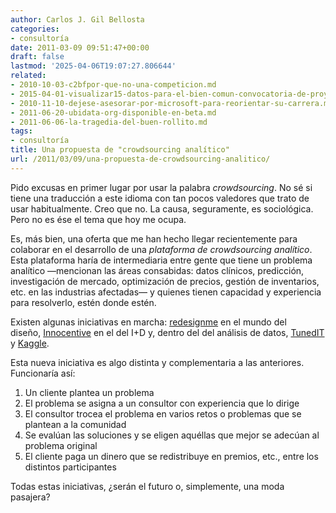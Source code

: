 ```yaml
---
author: Carlos J. Gil Bellosta
categories:
- consultoría
date: 2011-03-09 09:51:47+00:00
draft: false
lastmod: '2025-04-06T19:07:27.806644'
related:
- 2010-10-03-c2bfpor-que-no-una-competicion.md
- 2015-04-01-visualizar15-datos-para-el-bien-comun-convocatoria-de-proyectos.md
- 2010-11-10-dejese-asesorar-por-microsoft-para-reorientar-su-carrera.md
- 2011-06-20-ubidata-org-disponible-en-beta.md
- 2011-06-06-la-tragedia-del-buen-rollito.md
tags:
- consultoría
title: Una propuesta de "crowdsourcing analítico"
url: /2011/03/09/una-propuesta-de-crowdsourcing-analitico/
---
```


Pido excusas en primer lugar por usar la palabra _crowdsourcing_. No sé si tiene una traducción a este idioma con tan pocos valedores que trato de usar habitualmente. Creo que no. La causa, seguramente, es sociológica. Pero no es ése el tema que hoy me ocupa.

Es, más bien, una oferta que me han hecho llegar recientemente para colaborar en el desarrollo de una _plataforma de crowdsourcing analítico_. Esta plataforma haría de intermediaria entre gente que tiene un problema analítico —mencionan las áreas consabidas: datos clínicos, predicción, investigación de mercado, optimización de precios, gestión de inventarios, etc. en las industrias afectadas— y quienes tienen capacidad y experiencia para resolverlo, estén donde estén.

Existen algunas iniciativas en marcha: [redesignme](http://www.redesignme.com) en el mundo del diseño, [Innocentive](http://www.innocentive.com) en el del I+D y, dentro del del análisis de datos, [TunedIT ](http://tunedit.org/) y [Kaggle](http://www.kaggle.com/).

Esta nueva iniciativa es algo distinta y complementaria a las anteriores. Funcionaría así:



1. Un cliente plantea un problema
2. El problema se asigna a un consultor con experiencia que lo dirige
3. El consultor trocea el problema en varios retos o problemas que se plantean a la comunidad
4. Se evalúan las soluciones y se eligen aquéllas que mejor se adecúan al problema original
5. El cliente paga un dinero que se redistribuye en premios, etc., entre los distintos participantes

Todas estas iniciativas, ¿serán el futuro o, simplemente, una moda pasajera?